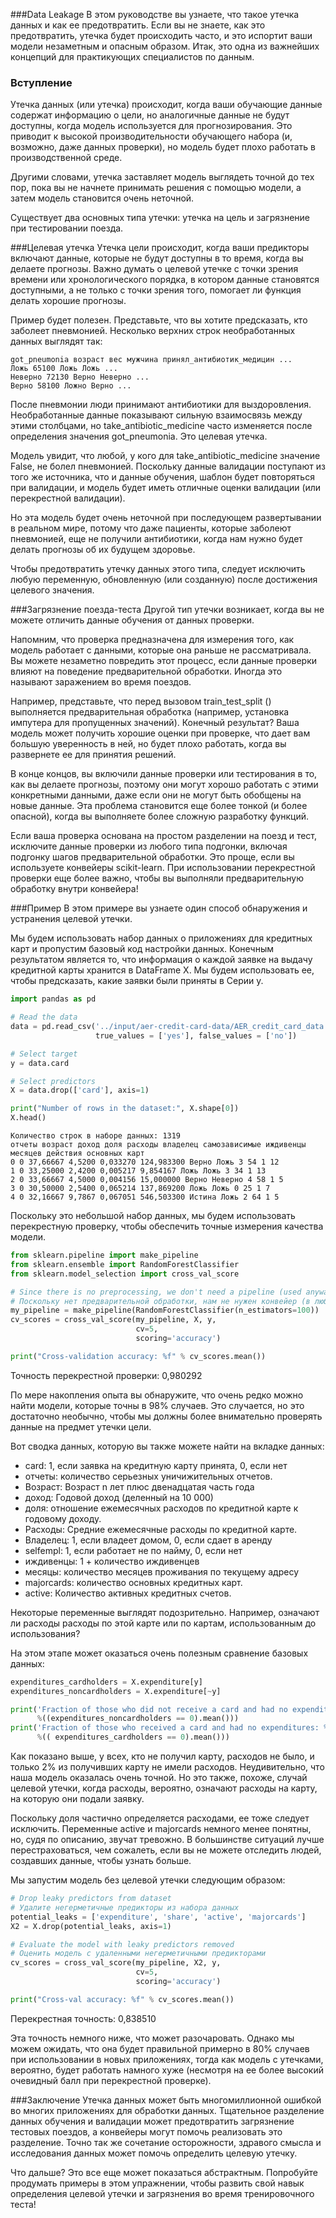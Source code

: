 ###Data Leakage
В этом руководстве вы узнаете, что такое утечка данных и как ее предотвратить. Если вы не знаете, как это 
предотвратить, утечка будет происходить часто, и это испортит ваши модели незаметным и опасным образом. Итак, это 
одна из важнейших концепций для практикующих специалистов по данным.

### Вступление
Утечка данных (или утечка) происходит, когда ваши обучающие данные содержат информацию о цели, но аналогичные 
данные не будут доступны, когда модель используется для прогнозирования. Это приводит к высокой производительности 
обучающего набора (и, возможно, даже данных проверки), но модель будет плохо работать в производственной среде.

Другими словами, утечка заставляет модель выглядеть точной до тех пор, пока вы не начнете принимать решения с 
помощью модели, а затем модель становится очень неточной.

Существует два основных типа утечки: утечка на цель и загрязнение при тестировании поезда.

###Целевая утечка
Утечка цели  происходит, когда ваши предикторы включают данные, которые не будут доступны в то время, когда вы 
делаете прогнозы. Важно думать о целевой утечке с точки зрения времени или хронологического порядка, в котором 
данные  становятся доступными, а не только с точки зрения того, помогает ли функция делать хорошие прогнозы.

Пример  будет полезен. Представьте, что вы хотите предсказать, кто заболеет пневмонией. Несколько верхних строк 
необработанных данных выглядят так:

```
got_pneumonia возраст вес мужчина принял_антибиотик_медицин ...
Ложь 65100 Ложь Ложь ...
Неверно 72130 Верно Неверно ...
Верно 58100 Ложно Верно ...
```

После  пневмонии люди принимают антибиотики для выздоровления. Необработанные данные показывают сильную взаимосвязь 
между  этими столбцами, но take_antibiotic_medicine часто изменяется после определения значения got_pneumonia. Это 
целевая утечка.

Модель  увидит, что любой, у кого для take_antibiotic_medicine значение False, не болел пневмонией. Поскольку данные 
валидации  поступают из того же источника, что и данные обучения, шаблон будет повторяться при валидации, и модель 
будет  иметь отличные оценки валидации (или перекрестной валидации).

Но эта  модель будет очень неточной при последующем развертывании в реальном мире, потому что даже пациенты, которые 
заболеют  пневмонией, еще не получили антибиотики, когда нам нужно будет делать прогнозы об их будущем здоровье.

Чтобы  предотвратить утечку данных этого типа, следует исключить любую переменную, обновленную (или созданную) после 
достижения целевого значения.

###Загрязнение поезда-теста
Другой тип утечки возникает, когда вы не можете отличить данные обучения от данных проверки.

Напомним, что проверка предназначена для измерения того, как модель работает с данными, которые она раньше не рассматривала. Вы можете незаметно повредить этот процесс, если данные проверки влияют на поведение предварительной обработки. Иногда это называют заражением во время поездов.

Например, представьте, что перед вызовом train_test_split () выполняется предварительная обработка (например, установка импутера для пропущенных значений). Конечный результат? Ваша модель может получить хорошие оценки при проверке, что дает вам большую уверенность в ней, но будет плохо работать, когда вы развернете ее для принятия решений.

В конце концов, вы включили данные проверки или тестирования в то, как вы делаете прогнозы, поэтому они могут хорошо работать с этими конкретными данными, даже если они не могут быть обобщены на новые данные. Эта проблема становится еще более тонкой (и более опасной), когда вы выполняете более сложную разработку функций.

Если ваша проверка основана на простом разделении на поезд и тест, исключите данные проверки из любого типа подгонки, включая подгонку шагов предварительной обработки. Это проще, если вы используете конвейеры scikit-learn. При использовании перекрестной проверки еще более важно, чтобы вы выполняли предварительную обработку внутри конвейера!

###Пример
В этом примере вы узнаете один способ обнаружения и устранения целевой утечки.

Мы будем использовать набор данных о приложениях  для кредитных карт и пропустим базовый код настройки данных. 
Конечным результатом является то, что информация  о каждой заявке на выдачу кредитной карты хранится в DataFrame X. 
Мы будем использовать ее, чтобы предсказать, какие заявки были приняты в Серии y.
```python
import pandas as pd

# Read the data
data = pd.read_csv('../input/aer-credit-card-data/AER_credit_card_data.csv', 
                   true_values = ['yes'], false_values = ['no'])

# Select target
y = data.card

# Select predictors
X = data.drop(['card'], axis=1)

print("Number of rows in the dataset:", X.shape[0])
X.head()
```
```
Количество строк в наборе данных: 1319
отчеты возраст доход доля расходы владелец самозависимые иждивенцы месяцев действия основных карт
0 0 37,66667 4,5200 0,033270 124,983300 Верно Ложь 3 54 1 12
1 0 33,25000 2,4200 0,005217 9,854167 Ложь Ложь 3 34 1 13
2 0 33,66667 4,5000 0,004156 15,000000 Верно Неверно 4 58 1 5
3 0 30,50000 2,5400 0,065214 137,869200 Ложь Ложь 0 25 1 7
4 0 32,16667 9,7867 0,067051 546,503300 Истина Ложь 2 64 1 5
```


Поскольку  это небольшой набор данных, мы будем использовать перекрестную проверку, чтобы обеспечить точные 
измерения качества модели.
```python
from sklearn.pipeline import make_pipeline
from sklearn.ensemble import RandomForestClassifier
from sklearn.model_selection import cross_val_score

# Since there is no preprocessing, we don't need a pipeline (used anyway as best practice!)
# Поскольку нет предварительной обработки, нам не нужен конвейер (в любом случае используется как лучшая практика!)
my_pipeline = make_pipeline(RandomForestClassifier(n_estimators=100))
cv_scores = cross_val_score(my_pipeline, X, y, 
                            cv=5,
                            scoring='accuracy')

print("Cross-validation accuracy: %f" % cv_scores.mean())
```

Точность перекрестной проверки: 0,980292


По мере накопления опыта вы обнаружите, что очень редко можно найти модели, которые точны в 98% случаев. Это случается, но это достаточно необычно, чтобы мы должны более внимательно проверять данные на предмет утечки цели.

Вот сводка данных, которую вы также можете найти на вкладке данных:

- card: 1, если заявка на кредитную карту принята, 0, если нет
- отчеты: количество серьезных уничижительных отчетов.
- Возраст: Возраст n лет плюс двенадцатая часть года
- доход: Годовой доход (деленный на 10 000)
- доля: отношение ежемесячных расходов по кредитной карте к годовому доходу.
- Расходы: Средние ежемесячные расходы по кредитной карте.
- Владелец: 1, если владеет домом, 0, если сдает в аренду
- selfempl: 1, если работает не по найму, 0, если нет
- иждивенцы: 1 + количество иждивенцев
- месяцы: количество месяцев проживания по текущему адресу
- majorcards: количество основных кредитных карт.
- active: Количество активных кредитных счетов.
 
Некоторые переменные выглядят подозрительно. Например, означают ли расходы расходы по этой карте или по картам, 
  использованным до использования?

На этом этапе может оказаться очень полезным сравнение базовых данных:

```python
expenditures_cardholders = X.expenditure[y]
expenditures_noncardholders = X.expenditure[~y]

print('Fraction of those who did not receive a card and had no expenditures: %.2f' \
      %((expenditures_noncardholders == 0).mean()))
print('Fraction of those who received a card and had no expenditures: %.2f' \
      %(( expenditures_cardholders == 0).mean()))
```
Как показано выше, у всех, кто не получил карту, расходов не было, и только 2% из получивших карту не имели расходов. Неудивительно, что наша модель оказалась очень точной. Но это также, похоже, случай целевой утечки, когда расходы, вероятно, означают расходы на карту, на которую они подали заявку.

Поскольку доля частично определяется расходами, ее тоже следует исключить. Переменные active и majorcards немного менее понятны, но, судя по описанию, звучат тревожно. В большинстве ситуаций лучше перестраховаться, чем сожалеть, если вы не можете отследить людей, создавших данные, чтобы узнать больше.

Мы запустим модель без целевой утечки следующим образом:
```python
# Drop leaky predictors from dataset
# Удалите негерметичные предикторы из набора данных
potential_leaks = ['expenditure', 'share', 'active', 'majorcards']
X2 = X.drop(potential_leaks, axis=1)

# Evaluate the model with leaky predictors removed
# Оценить модель с удаленными негерметичными предикторами
cv_scores = cross_val_score(my_pipeline, X2, y, 
                            cv=5,
                            scoring='accuracy')

print("Cross-val accuracy: %f" % cv_scores.mean())
```

Перекрестная точность: 0,838510


Эта точность немного ниже, что может разочаровать. Однако мы можем ожидать, что она будет правильной примерно в 80% 
случаев при использовании в новых приложениях, тогда как модель с утечками, вероятно, будет работать намного хуже 
(несмотря на ее более высокий очевидный балл при перекрестной проверке).

###Заключение
Утечка данных может быть многомиллионной ошибкой во многих приложениях для обработки данных. Тщательное разделение данных обучения и валидации может предотвратить загрязнение тестовых поездов, а конвейеры могут помочь реализовать это разделение. Точно так же сочетание осторожности, здравого смысла и исследования данных может помочь определить целевую утечку.

Что дальше?
Это все еще может показаться абстрактным. Попробуйте продумать примеры в этом упражнении, чтобы развить свой навык 
определения целевой утечки и загрязнения во время тренировочного теста! 

































